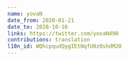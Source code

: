 ```yaml
---
name: yovaN
date_from: 2020-01-21
date_to: 2020-10-16
links: https://twitter.com/yovaN490
contributions: translation
l10n_id: WQhcpqudQygIEtNqfU0zOshdM20
---
```

